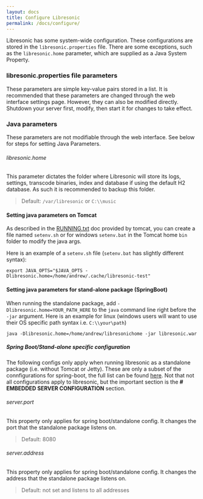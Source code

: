 ```yaml
---
layout: docs
title: Configure Libresonic
permalink: /docs/configure/
---
```

Libresonic has some system-wide configuration. These configurations are stored in the `libresonic.properties` file. There are some exceptions, such as the `libresonic.home` parameter, which are supplied as a Java System Property.

### libresonic.properties file parameters

These parameters are simple key-value pairs stored in a list. It is recommended that these parameters are changed through the web interface settings page. However, they can also be modified directly. Shutdown your server first, modify, then start it for changes to take effect.

### Java parameters

These parameters are not modifiable through the web interface. See below for steps for setting Java Parameters.

###### libresonic.home

This parameter dictates the folder where Libresonic will store its logs, settings, transcode binaries, index and database if using the default H2 database. As such it is recommended to backup this folder.

> Default: `/var/libresonic` or `C:\\music`

#### Setting java parameters on Tomcat

As described in the [RUNNING.txt](http://tomcat.apache.org/tomcat-8.0-doc/RUNNING.txt) doc provided by tomcat, you can create a file named `setenv.sh` or for windows `setenv.bat` in the Tomcat home `bin` folder to  modify  the java args.

Here is an example of a `setenv.sh` file (`setenv.bat` has slightly different syntax):

```
export JAVA_OPTS="$JAVA_OPTS -Dlibresonic.home=/home/andrew/.cache/libresonic-test"
```

#### Setting java parameters for stand-alone package (SpringBoot)

When running the standalone package, add `-Dlibresonic.home=YOUR_PATH_HERE` to the `java` command line right before the
`-jar` argument. Here is an example for linux (windows users will want to use their OS specific path syntax i.e.
`C:\\your\path`)

```
java -Dlibresonic.home=/home/andrew/libresonichome -jar libresonic.war
```

##### Spring Boot/Stand-alone specific configuration

The following configs only apply when running libresonic as a standalone package (i.e. without Tomcat or Jetty). These are only a subset of the connfigurations for spring-boot, the full list can be found [here](https://docs.spring.io/spring-boot/docs/1.4.5.RELEASE/reference/htmlsingle/#common-application-properties). Not that not all configurations apply to libresonic, but the important section is the **# EMBEDDED SERVER CONFIGURATION** section.

###### server.port

This property only applies for spring boot/standalone config. It changes the port that the standalone package listens on.

> Default: 8080

###### server.address

This property only applies for spring boot/standalone config. It changes the address that the standalone package listens on.

> Default: not set and listens to all addresses

